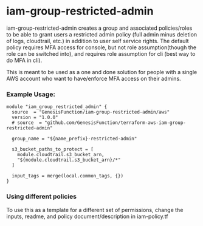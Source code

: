# iam-group-restricted-admin
iam-group-restricted-admin creates a group and associated policies/roles to be able to grant users a restricted admin policy (full admin minus deletion of logs, cloudtrail, etc.) in addition to user self service rights. The default policy requires MFA access for console, but not role assumption(though the role can be switched into), and requires role assumption for cli (best way to do MFA in cli).

This is meant to be used as a one and done solution for people with a single AWS account who want to have/enforce MFA access on their admins.

### Example Usage:
```
module "iam_group_restricted_admin" {
  source  = "GenesisFunction/iam-group-restricted-admin/aws"
  version = "1.0.0"
  # source  = "github.com/GenesisFunction/terraform-aws-iam-group-restricted-admin"

  group_name = "${name_prefix}-restricted-admin"

  s3_bucket_paths_to_protect = [
    module.cloudtrail.s3_bucket_arn,
    "${module.cloudtrail.s3_bucket_arn}/*"
  ]

  input_tags = merge(local.common_tags, {})
}
```

### Using different policies
To use this as a template for a different set of permissions, change the inputs, readme, and policy document/description in iam-policy.tf

